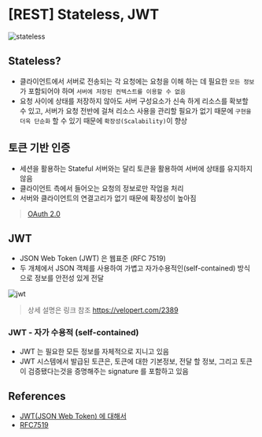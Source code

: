 # [REST] Stateless, JWT

![stateless](https://user-images.githubusercontent.com/47518272/154440721-143d5f57-a316-4eee-a361-0c5cc499c956.png)

## Stateless?

- 클라이언트에서 서버로 전송되는 각 요청에는 요청을 이해 하는 데 필요한 `모든 정보`가 포함되어야 하며 `서버에 저장된 컨텍스트를 이용할 수 없음`
- 요청 사이에 상태를 저장하지 않아도 서버 구성요소가 신속 하게 리소스를 확보할 수 있고, 서버가 요청 전반에 걸쳐 리소스 사용을 관리할 필요가 없기 때문에 `구현을 더욱 단순화` 할 수 있기 때문에 `확장성(Scalability)`이 향상

## 토큰 기반 인증

- 세션을 활용하는 Stateful 서버와는 달리 토큰을 활용하여 서버에 상태를 유지하지 않음
- 클라이언트 측에서 들어오는 요청의 정보로만 작업을 처리
- 서버와 클라이언트의 연결고리가 없기 때문에 확장성이 높아짐

> [OAuth 2.0](https://oauth.net/2/)

## JWT

- JSON Web Token (JWT) 은 웹표준 (RFC 7519)
- 두 개체에서 JSON 객체를 사용하여 가볍고 자가수용적인(self-contained) 방식으로 정보를 안전성 있게 전달

![jwt](https://user-images.githubusercontent.com/47518272/154441272-96d4254d-8a38-494b-a58a-9a79d910f1e8.png)

> 상세 설명은 링크 참조 https://velopert.com/2389

### JWT - 자가 수용적 (self-contained)

- JWT 는 필요한 모든 정보를 자체적으로 지니고 있음
- JWT 시스템에서 발급된 토큰은, 토큰에 대한 기본정보, 전달 할 정보, 그리고 토큰이 검증됐다는것을 증명해주는 signature 를 포함하고 있음

## References

- [JWT(JSON Web Token) 에 대해서](https://blog.outsider.ne.kr/1160)
- [RFC7519](https://tools.ietf.org/html/rfc7519)
